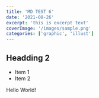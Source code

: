 ```yaml
---
title: 'MD TEST 6'
date: '2021-08-26'
excerpt: 'this is excerpt text'
coverImage: '/images/sample.png'
categories: ['graphic', 'illust']
---
```


## Headding 2

- Item 1
- Item 2

Hello World!
